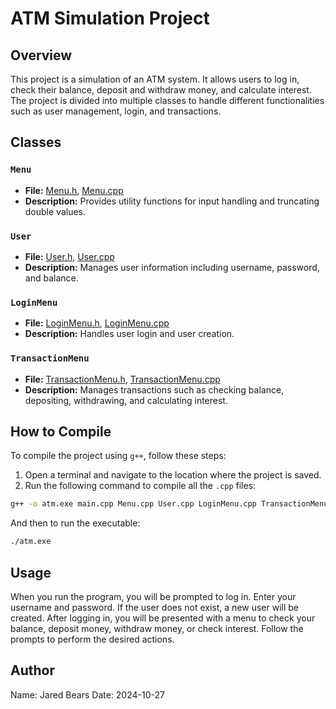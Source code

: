 # ATM Simulation Project

## Overview

This project is a simulation of an ATM system. It allows users to log in, check their balance, deposit and withdraw money, and calculate interest. The project is divided into multiple classes to handle different functionalities such as user management, login, and transactions.

## Classes

### `Menu`

- **File:** [Menu.h](./Menu.h), [Menu.cpp](./Menu.cpp)
- **Description:** Provides utility functions for input handling and truncating double values.

### `User`

- **File:** [User.h](./User.h), [User.cpp](./User.cpp)
- **Description:** Manages user information including username, password, and balance.

### `LoginMenu`
- **File:** [LoginMenu.h](./LoginMenu.h), [LoginMenu.cpp](./LoginMenu.cpp)
- **Description:** Handles user login and user creation.

### `TransactionMenu`

- **File:** [TransactionMenu.h](./TransactionMenu.h), [TransactionMenu.cpp](./TransactionMenu.cpp)
- **Description:** Manages transactions such as checking balance, depositing, withdrawing, and calculating interest.

## How to Compile

To compile the project using `g++`, follow these steps:

1. Open a terminal and navigate to the location where the project is saved.
2. Run the following command to compile all the `.cpp` files:

```sh
g++ -o atm.exe main.cpp Menu.cpp User.cpp LoginMenu.cpp TransactionMenu.cpp
```

And then to run the executable:
```sh
./atm.exe
```

## Usage
When you run the program, you will be prompted to log in.
Enter your username and password. If the user does not exist, a new user will be created.
After logging in, you will be presented with a menu to check your balance, deposit money, withdraw money, or check interest.
Follow the prompts to perform the desired actions.

## Author
Name: Jared Bears
Date: 2024-10-27